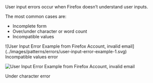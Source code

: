 <div class="grid-2">
<div markdown="1">
User input errors occur when Firefox doesn’t understand user inputs.

The most common cases are:

* Incomplete form
* Over/under character or word count
* Incompatible values
</div>
<div markdown="1">
![User Input Error Example from Firefox Account, invalid email](../images/patterns/errors/user-input-error-example-1.svg)

<figcaption>Incompatible values error</figcaption>

![User Input Error Example from Firefox Account, invalid email](../images/patterns/errors/user-input-error-example-2.svg)

<figcaption>Under character error</figcaption>
</div>
</div>
